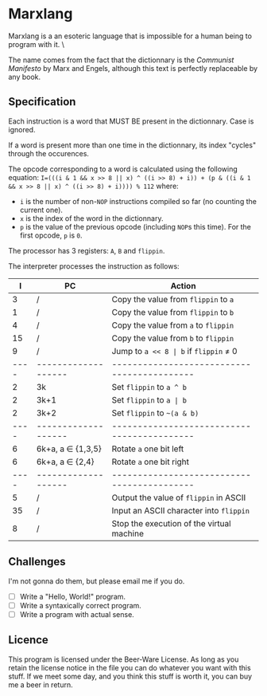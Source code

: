 Marxlang
========
Marxlang is a an esoteric language that is impossible for a human
being to program with it. \\

The name comes from the fact that the dictionnary is the *Communist
Manifesto* by Marx and Engels, although this text is perfectly
replaceable by any book.

Specification
-------------
Each instruction is a word that MUST BE present in the
dictionnary. Case is ignored.

If a word is present more than one time in the dictionnary, its index
"cycles" through the occurences.

The opcode corresponding to a word is calculated using the following
equation: `I=(((i & 1 && x >> 8 || x) ^ ((i >> 8) + i)) + (p & ((i & 1 && x >> 8 || x) ^ ((i >> 8) + i)))) % 112`
where:
- `i` is the number of non-`NOP` instructions compiled so far (no
counting the current one).
- `x` is the index of the word in the dictionnary.
- `p` is the value of the previous opcode (including `NOP`s this
time). For the first opcode, `p` is `0`.

The processor has 3 registers: `A`, `B` and `flippin`.

The interpreter processes the instruction as follows:

| I  | PC                | Action                                    |
|----|-------------------|-------------------------------------------|
| 3  |         /         | Copy the value from `flippin` to `a`      |
| 1  |         /         | Copy the value from `flippin` to `b`      |
| 4  |         /         | Copy the value from `a` to `flippin`      |
| 15 |         /         | Copy the value from `b` to `flippin`      |
| 9  |         /         | Jump to `a << 8 \| b` if `flippin` ≠ 0    |
|----|-------------------|-------------------------------------------|
| 2  |         3k        | Set `flippin` to `a ^ b`                  |
| 2  |        3k+1       | Set `flippin` to `a \| b`                 |
| 2  |        3k+2       | Set `flippin` to `~(a & b)`               |
|----|-------------------|-------------------------------------------|
| 6  | 6k+a, a ∈ {1,3,5} | Rotate `a` one bit left                   |
| 6  |  6k+a, a ∈ {2,4}  | Rotate `a` one bit right                  |
|----|-------------------|-------------------------------------------|
| 5  |         /         | Output the value of `flippin` in ASCII    |
| 35 |         /         | Input an ASCII character into `flippin`   |
| 8  |         /         | Stop the execution of the virtual machine |

Challenges
----------
I'm not gonna do them, but please email me if you do.

- [ ] Write a "Hello, World!" program.
- [ ] Write a syntaxically correct program.
- [ ] Write a program with actual sense.

Licence
-------
This program is licensed under the Beer-Ware License. As long as you
retain the license notice in the file you can do whatever you want
with this stuff. If we meet some day, and you think this stuff is
worth it, you can buy me a beer in return.
